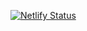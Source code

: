<!-- This is the change -->

[![Netlify Status](https://api.netlify.com/api/v1/badges/b2b07522-c037-4f37-9d48-0077174d70b2/deploy-status)](https://app.netlify.com/sites/objective-khorana-c138fb/deploys)
